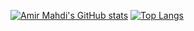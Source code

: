[![Amir Mahdi's GitHub stats](https://github-readme-stats.vercel.app/api?username=amirmahdim79&theme=gotham&hide=prs&count_private=true&show_icons=true&include_all_commits=true)](https://github.com/amirmahdim79/github-readme-stats) 
[![Top Langs](https://github-readme-stats.vercel.app/api/top-langs/?username=amirmahdim79&layout=compact&langs_count=9&hide=css,html,jupyter%20notebook,tex&theme=gotham)](https://github.com/amirmahdim79/github-readme-stats)
<!--
[![GitHub Streak](http://github-readme-streak-stats.herokuapp.com?user=amirmahdim79&theme=dark&background=000000)](https://git.io/streak-stats)
![Top Langs](https://github-readme-stats.vercel.app/api/top-langs/?username=amirmahdim79)]
[![Top Langs](https://github-readme-stats.vercel.app/api/top-langs/?username=your-github-username&layout=compact&theme=vision-friendly-dark)](https://github.com/anuraghazra/github-readme-stats)



Here are some ideas to get you started:

- 🔭 I’m currently working on ...
- 🌱 I’m currently learning ...
- 👯 I’m looking to collaborate on ...
- 🤔 I’m looking for help with ...
- 💬 Ask me about ...
- 📫 How to reach me: ...
- 😄 Pronouns: ...
- ⚡ Fun fact: ...
-->
